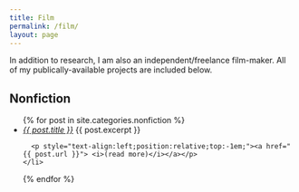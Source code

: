 ```yaml
---
title: Film
permalink: /film/
layout: page
---
```

In addition to research, I am also an independent/freelance film-maker.  All of my publically-available projects are included below.

## Nonfiction
<ul>
  {% for post in site.categories.nonfiction %}
    <li>
      <a href="{{ post.url }}"> <i>{{ post.title }}</i></a>
      {{ post.excerpt }}

      <p style="text-align:left;position:relative;top:-1em;"><a href="{{ post.url }}"> <i>(read more)</i></a></p>
    </li>
  {% endfor %}
</ul>
